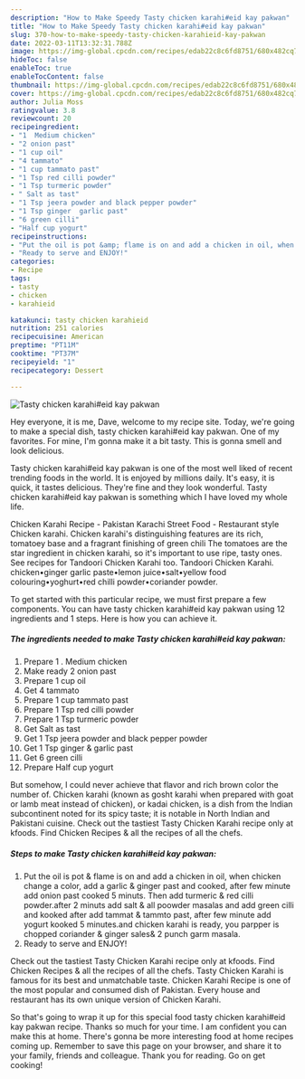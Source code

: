 ```yaml
---
description: "How to Make Speedy Tasty chicken karahi#eid kay pakwan"
title: "How to Make Speedy Tasty chicken karahi#eid kay pakwan"
slug: 370-how-to-make-speedy-tasty-chicken-karahieid-kay-pakwan
date: 2022-03-11T13:32:31.788Z
image: https://img-global.cpcdn.com/recipes/edab22c8c6fd8751/680x482cq70/tasty-chicken-karahieid-kay-pakwan-recipe-main-photo.jpg
hideToc: false
enableToc: true
enableTocContent: false
thumbnail: https://img-global.cpcdn.com/recipes/edab22c8c6fd8751/680x482cq70/tasty-chicken-karahieid-kay-pakwan-recipe-main-photo.jpg
cover: https://img-global.cpcdn.com/recipes/edab22c8c6fd8751/680x482cq70/tasty-chicken-karahieid-kay-pakwan-recipe-main-photo.jpg
author: Julia Moss
ratingvalue: 3.8
reviewcount: 20
recipeingredient:
- "1  Medium chicken"
- "2 onion past"
- "1 cup oil"
- "4 tammato"
- "1 cup tammato past"
- "1 Tsp red cilli powder"
- "1 Tsp turmeric powder"
- " Salt as tast"
- "1 Tsp jeera powder and black pepper powder"
- "1 Tsp ginger  garlic past"
- "6 green cilli"
- "Half cup yogurt"
recipeinstructions:
- "Put the oil is pot &amp; flame is on and add a chicken in oil, when chicken change a color, add a garlic &amp; ginger past and cooked, after few minute add onion past cooked 5 minuts. Then add turmeric &amp; red cilli powder.after 2 minuts add salt &amp; all poowder masalas and add green cilli and kooked after add tammat &amp; tammto past, after few minute add yogurt kooked 5 minutes.and chicken karahi is ready, you parpper is chopped coriander &amp; ginger sales&amp; 2 punch garm masala."
- "Ready to serve and ENJOY!"
categories:
- Recipe
tags:
- tasty
- chicken
- karahieid

katakunci: tasty chicken karahieid 
nutrition: 251 calories
recipecuisine: American
preptime: "PT11M"
cooktime: "PT37M"
recipeyield: "1"
recipecategory: Dessert

---
```



![Tasty chicken karahi#eid kay pakwan](https://img-global.cpcdn.com/recipes/edab22c8c6fd8751/680x482cq70/tasty-chicken-karahieid-kay-pakwan-recipe-main-photo.jpg)

Hey everyone, it is me, Dave, welcome to my recipe site. Today, we're going to make a special dish, tasty chicken karahi#eid kay pakwan. One of my favorites. For mine, I'm gonna make it a bit tasty. This is gonna smell and look delicious.

Tasty chicken karahi#eid kay pakwan is one of the most well liked of recent trending foods in the world. It is enjoyed by millions daily. It's easy, it is quick, it tastes delicious. They're fine and they look wonderful. Tasty chicken karahi#eid kay pakwan is something which I have loved my whole life.

Chicken Karahi Recipe - Pakistan Karachi Street Food - Restaurant style Chicken karahi. Chicken karahi&#39;s distinguishing features are its rich, tomatoey base and a fragrant finishing of green chili The tomatoes are the star ingredient in chicken karahi, so it&#39;s important to use ripe, tasty ones. See recipes for Tandoori Chicken Karahi too. Tandoori Chicken Karahi. chicken•ginger garlic paste•lemon juice•salt•yellow food colouring•yoghurt•red chilli powder•coriander powder.


To get started with this particular recipe, we must first prepare a few components. You can have tasty chicken karahi#eid kay pakwan using 12 ingredients and 1 steps. Here is how you can achieve it.

<!--inarticleads1-->

##### The ingredients needed to make Tasty chicken karahi#eid kay pakwan:

1. Prepare 1 . Medium chicken
1. Make ready 2 onion past
1. Prepare 1 cup oil
1. Get 4 tammato
1. Prepare 1 cup tammato past
1. Prepare 1 Tsp red cilli powder
1. Prepare 1 Tsp turmeric powder
1. Get  Salt as tast
1. Get 1 Tsp jeera powder and black pepper powder
1. Get 1 Tsp ginger &amp; garlic past
1. Get 6 green cilli
1. Prepare Half cup yogurt


But somehow, I could never achieve that flavor and rich brown color the number of. Chicken karahi (known as gosht karahi when prepared with goat or lamb meat instead of chicken), or kadai chicken, is a dish from the Indian subcontinent noted for its spicy taste; it is notable in North Indian and Pakistani cuisine. Check out the tastiest Tasty Chicken Karahi recipe only at kfoods. Find Chicken Recipes &amp; all the recipes of all the chefs. 

<!--inarticleads2-->

##### Steps to make Tasty chicken karahi#eid kay pakwan:

1. Put the oil is pot &amp; flame is on and add a chicken in oil, when chicken change a color, add a garlic &amp; ginger past and cooked, after few minute add onion past cooked 5 minuts. Then add turmeric &amp; red cilli powder.after 2 minuts add salt &amp; all poowder masalas and add green cilli and kooked after add tammat &amp; tammto past, after few minute add yogurt kooked 5 minutes.and chicken karahi is ready, you parpper is chopped coriander &amp; ginger sales&amp; 2 punch garm masala.
1. Ready to serve and ENJOY!

Check out the tastiest Tasty Chicken Karahi recipe only at kfoods. Find Chicken Recipes &amp; all the recipes of all the chefs. Tasty Chicken Karahi is famous for its best and unmatchable taste. Chicken Karahi Recipe is one of the most popular and consumed dish of Pakistan. Every house and restaurant has its own unique version of Chicken Karahi. 

So that's going to wrap it up for this special food tasty chicken karahi#eid kay pakwan recipe. Thanks so much for your time. I am confident you can make this at home. There's gonna be more interesting food at home recipes coming up. Remember to save this page on your browser, and share it to your family, friends and colleague. Thank you for reading. Go on get cooking!
